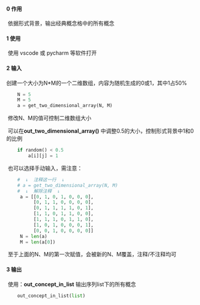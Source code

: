 #### 0 作用

​	依据形式背景，输出经典概念格中的所有概念



#### 1 使用

​	使用 vscode 或 pycharm 等软件打开



#### 2 输入

​	创建一个大小为N*M的一个二维数组，内容为随机生成的0或1，其中1占50%

```python
	N = 5
    M = 5
    a = get_two_dimensional_array(N, M) 
```

​	修改N、M的值可控制二维数组大小

​	可以在**out_two_dimensional_array()** 中调整0.5的大小，控制形式背景中1和0的比例

```python
	if random() < 0.5
    	a[i][j] = 1
```

​	也可以选择手动输入，需注意：

```python
    #  ↓  注释这一行  ↓
    # a = get_two_dimensional_array(N, M)
    #  ↓  解除注释  ↓
     a = [[0, 1, 0, 1, 0, 0, 0],
          [0, 1, 1, 0, 0, 0, 0],
          [0, 1, 1, 1, 1, 0, 1],
          [1, 1, 0, 1, 1, 0, 0],
          [1, 1, 1, 0, 1, 1, 0],
          [1, 0, 1, 0, 0, 0, 1],
          [0, 0, 1, 0, 0, 0, 0]]
     N = len(a)
     M = len(a[0])
```

​	至于上面的N、M的第一次赋值，会被新的N、M覆盖，注释/不注释均可



#### 3 输出

​	使用：**out_concept_in_list** 输出序列list下的所有概念

```python
	out_concept_in_list(list)
```



​	
